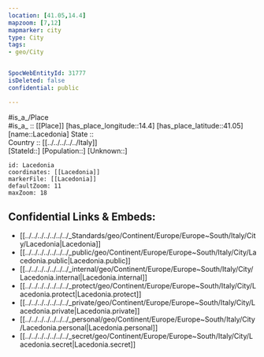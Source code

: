 ```yaml
---
location: [41.05,14.4] 
mapzoom: [7,12] 
mapmarker: city 
type: City
tags:
- geo/City


SpocWebEntityId: 31777
isDeleted: false
confidential: public

---
```

#is_a_/Place  
#is_a_ :: [[Place]] 
[has_place_longitude::14.4] 
[has_place_latitude::41.05] 
[name::Lacedonia] 
State ::  
Country :: [[../../../../../Italy]]  
[StateId::] 
[Population::] 
[Unknown::] 


```leaflet
id: Lacedonia
coordinates: [[Lacedonia]] 
markerFile: [[Lacedonia]] 
defaultZoom: 11 
maxZoom: 18
```


## Confidential Links & Embeds: 
- [[../../../../../../../_Standards/geo/Continent/Europe/Europe~South/Italy/City/Lacedonia|Lacedonia]] 
- [[../../../../../../../_public/geo/Continent/Europe/Europe~South/Italy/City/Lacedonia.public|Lacedonia.public]] 
- [[../../../../../../../_internal/geo/Continent/Europe/Europe~South/Italy/City/Lacedonia.internal|Lacedonia.internal]] 
- [[../../../../../../../_protect/geo/Continent/Europe/Europe~South/Italy/City/Lacedonia.protect|Lacedonia.protect]] 
- [[../../../../../../../_private/geo/Continent/Europe/Europe~South/Italy/City/Lacedonia.private|Lacedonia.private]] 
- [[../../../../../../../_personal/geo/Continent/Europe/Europe~South/Italy/City/Lacedonia.personal|Lacedonia.personal]] 
- [[../../../../../../../_secret/geo/Continent/Europe/Europe~South/Italy/City/Lacedonia.secret|Lacedonia.secret]] 
